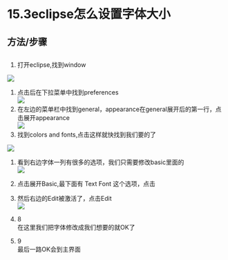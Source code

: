 # 15.3eclipse怎么设置字体大小

<a name="IkxlF"></a>
## 方法/步骤
<a name="EamVT"></a>
## 

1. 打开eclipse,找到window

[![](https://cdn.nlark.com/yuque/0/2019/jpeg/349894/1559387900041-d17c4c7d-1416-4a46-9b3b-a4acc25829ec.jpeg#align=left&display=inline&height=59&originHeight=59&originWidth=500&size=0&status=done&width=500)](http://jingyan.baidu.com/album/f96699bb9442f3894e3c1b15.html?picindex=1)<br />
1. 点击后在下拉菜单中找到preferences<br />[![](https://cdn.nlark.com/yuque/0/2019/jpeg/349894/1559387900001-420bcc21-b6fa-451f-bde1-4e033d7fabcc.jpeg#align=left&display=inline&height=457&originHeight=457&originWidth=500&size=0&status=done&width=500)](http://jingyan.baidu.com/album/f96699bb9442f3894e3c1b15.html?picindex=2)<br />
1. 在左边的菜单栏中找到general，appearance在general展开后的第一行，点击展开appearance<br />[![](https://cdn.nlark.com/yuque/0/2019/jpeg/349894/1559387900056-e9893c2e-08ab-4c0a-868f-26de5815081f.jpeg#align=left&display=inline&height=457&originHeight=457&originWidth=500&size=0&status=done&width=500)](http://jingyan.baidu.com/album/f96699bb9442f3894e3c1b15.html?picindex=3)<br />
1. 找到colors and fonts,点击这样就快找到我们要的了

[![](https://cdn.nlark.com/yuque/0/2019/jpeg/349894/1559387900031-ccc7e7c2-3569-4606-97bc-1c8a81ee027a.jpeg#align=left&display=inline&height=457&originHeight=457&originWidth=500&size=0&status=done&width=500)](http://jingyan.baidu.com/album/f96699bb9442f3894e3c1b15.html?picindex=4)<br />
1. 看到右边字体一列有很多的选项，我们只需要修改basic里面的<br />[![](https://cdn.nlark.com/yuque/0/2019/jpeg/349894/1559387900055-ec77c4de-c255-4b6a-9d19-a749764809b9.jpeg#align=left&display=inline&height=457&originHeight=457&originWidth=500&size=0&status=done&width=500)](http://jingyan.baidu.com/album/f96699bb9442f3894e3c1b15.html?picindex=5)<br />
1. 点击展开Basic,最下面有 Text Font 这个选项，点击

1. 然后右边的Edit被激活了，点击Edit<br />[![](https://cdn.nlark.com/yuque/0/2019/jpeg/349894/1559387900064-7af29ae3-810e-4bbb-be72-1cbfccc9d21e.jpeg#align=left&display=inline&height=525&originHeight=525&originWidth=431&size=0&status=done&width=431)](http://jingyan.baidu.com/album/f96699bb9442f3894e3c1b15.html?picindex=6)<br />
1. 8<br />在这里我们把字体修改成我们想要的就OK了<br />
1. 9<br />最后一路OK会到主界面<br />
